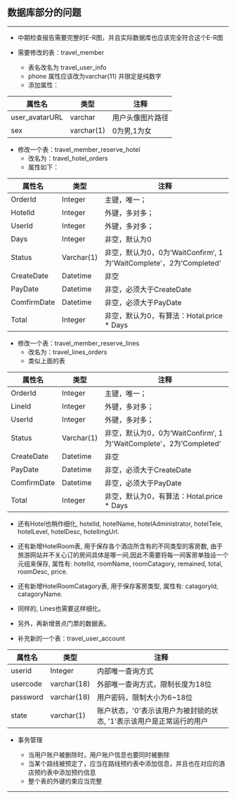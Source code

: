 ## 数据库部分的问题

---

- 中期检查报告需要完整的E-R图，并且实际数据库也应该完全符合这个E-R图

- 需要修改的表：travel_member 
  - 表名改名为 travel_user_info
  - phone 属性应该改为varchar(11) 并限定是纯数字
  - 添加属性：
  
| 属性名         | 类型       | 注释             |
| -------------- | ---------- | ---------------- |
| user_avatarURL | varchar    | 用户头像图片路径 |
| sex            | varchar(1) | 0为男,1为女      |

- 修改一个表：travel_member_reserve_hotel
  - 改名为：travel_hotel_orders
  - 属性如下：

| 属性名      | 类型       | 注释                                                         |
| ----------- | ---------- | ------------------------------------------------------------ |
| OrderId     | Integer    | 主键，唯一；                                                 |
| HotelId     | Integer    | 外键，多对多；                                               |
| UserId      | Integer    | 外键，多对多；                                               |
| Days        | Integer    | 非空，默认为0                                                |
| Status      | Varchar(1) | 非空，默认为0，0为’WaitConfirm‘, 1为'WaitComplete'，2为’Completed‘ |
| CreateDate  | Datetime   | 非空                                                         |
| PayDate     | Datetime   | 非空，必须大于CreateDate                                     |
| ComfirmDate | Datetime   | 非空，必须大于PayDate                                        |
| Total       | Integer    | 非空，默认为0，有算法：Hotal.price * Days                    |

- 修改一个表：travel_member_reserve_lines
  - 改名为：travel_lines_orders
  - 类似上面的表

| 属性名      | 类型       | 注释                                                         |
| ----------- | ---------- | ------------------------------------------------------------ |
| OrderId     | Integer    | 主键，唯一；                                                 |
| LineId      | Integer    | 外键，多对多；                                               |
| UserId      | Integer    | 外键，多对多；                                               |
| Status      | Varchar(1) | 非空，默认为0，0为’WaitConfirm‘, 1为'WaitComplete'，2为’Completed‘ |
| CreateDate  | Datetime   | 非空                                                         |
| PayDate     | Datetime   | 非空，必须大于CreateDate                                     |
| ComfirmDate | Datetime   | 非空，必须大于PayDate                                        |
| Total       | Integer    | 非空，默认为0，有算法：Hotal.price * Days                    |

- 还有Hotel也稍作细化, hotelId, hotelName, hotelAdministrator, hotelTele, hotelLevel, hotelDesc, hotelImgUrl.
- 还有新增HotelRoom表, 用于保存各个酒店所含有的不同类型的客房数, 由于旅游网站并不关心订的房间具体是哪一间,因此不需要将每一间客房单独设一个元组来保存, 属性有: hotelId, roomName, roomCatagory, remained, total, roomDesc, price.
- 还有新增HotelRoomCatagory表, 用于保存客房类型, 属性有: catagoryId, catagoryName.

- 同样的, Lines也需要这样细化。
- 另外，再新增景点门票的数据表。

- 补充新的一个表：travel_user_account

| 属性名   | 类型        | 注释                                                                |
| -------- | ----------- | ------------------------------------------------------------------ |
| userid   | Integer     | 内部唯一查询方式                                                    |
| usercode | varchar(18) | 外部唯一查询方式，限制长度为18位                                    |
| password | varchar(18) | 用户密码，限制大小为6~18位                                          |
| state    | varchar(1)  | 账户状态，'0'表示该用户为被封锁的状态, '1'表示该用户是正常运行的用户 |

- 事务管理

  - 当用户账户被删除时，用户账户信息也要同时被删除
  - 当某个路线被预定了，应当在路线预约表中添加信息，并且也在对应的酒店预约表中添加预约信息
  - 整个表的外键约束应当完整

---

